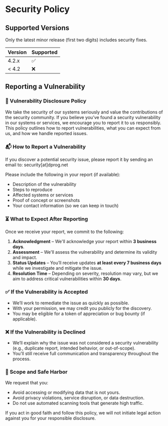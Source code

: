 # Security Policy

## Supported Versions

Only the latest minor release (first two digits) includes security fixes.

| Version | Supported          |
| ------- | ------------------ |
| 4.2.x   | :white_check_mark: |
| < 4.2   | :x:                |

## Reporting a Vulnerability

### **🔐 Vulnerability Disclosure Policy**

We take the security of our systems seriously and value the contributions of the security community. If you believe you’ve found a security vulnerability in our systems or services, we encourage you to report it to us responsibly. This policy outlines how to report vulnerabilities, what you can expect from us, and how we handle reported issues.

### 📬 How to Report a Vulnerability

If you discover a potential security issue, please report it by sending an email to: security[at]dprog.net

Please include the following in your report (if available):

- Description of the vulnerability
- Steps to reproduce
- Affected systems or services
- Proof of concept or screenshots
- Your contact information (so we can keep in touch)

### ⏳ What to Expect After Reporting

Once we receive your report, we commit to the following:

1. **Acknowledgment** – We'll acknowledge your report within **3 business days**.
2. **Assessment** – We'll assess the vulnerability and determine its validity and impact.
3. **Status Updates** – You’ll receive updates **at least every 7 business days** while we investigate and mitigate the issue.
4. **Resolution Time** – Depending on severity, resolution may vary, but we aim to address critical vulnerabilities within **30 days**.

### ✅ If the Vulnerability is Accepted

- We’ll work to remediate the issue as quickly as possible.
- With your permission, we may credit you publicly for the discovery.
- You may be eligible for a token of appreciation or bug bounty (if applicable).

### ❌ If the Vulnerability is Declined

- We’ll explain why the issue was not considered a security vulnerability (e.g., duplicate report, intended behavior, or out-of-scope).
- You’ll still receive full communication and transparency throughout the process.

### 🚫 Scope and Safe Harbor

We request that you:

- Avoid accessing or modifying data that is not yours.
- Avoid privacy violations, service disruption, or data destruction.
- Do not use automated scanning tools that generate high traffic.

If you act in good faith and follow this policy, we will not initiate legal action against you for your responsible disclosure.
